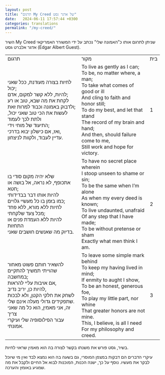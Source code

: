 ```yaml
---
layout: post
title: "תרגום My Creed של אדגר גסט"
date:   2024-06-11 17:57:44 +0300
categories: translations
permalink: "/my-creed/"
---
```



<p>השיר My Creed שניתן לתרגם אותו כ”האמונה שלי” נכתב על ידי המשורר האמריקאי אדגר אלברט גסט (Edgar Albert Guest).</p>

<table class="table text-center table-dark">
  <tbody>
    <tr>
      <td>תרגום</td>
      <td>מקור</td>
      <td>בית</td>
    </tr>
    <tr>
      <td>לחיות בצורה מעודנת, ככל שאני יכול;<br>להיות, ללא קשר למקום, אדם;<br>לקחת את מה שבא, טוב או רע<br>ולדבוק באמונה וכבוד למרות זאת;<br>לעשות את הכי טוב שאני יכול, ולתת לכך לעמוד<br>התיעוד של מוחי וידי;<br>ואז, אם כישלון יבוא בדרכי,<br>עדיין לעבוד, ולקוות לניצחון.</td>
      <td>
        <bdo dir="ltr" lang="">To live as gently as I can;<br>To be, no matter where, a man;<br>To take what comes of good or ill<br>And cling to faith and honor still;<br>To do my best, and let that stand<br>The record of my brain and hand;<br>And then, should failure come to me,<br>Still work and hope for victory.</bdo>
      </td>
      <td>1</td>
    </tr>
    <tr>
      <td>שלא יהיה מקום סודי בו<br>אתכופף, לא נראה, אל בושה או חטא;<br>להיות אותו דבר בבדידותי<br>כמו בזמן בו כל מעשיי גלויים;<br>לחיות ללא מורא, ללא פחד<br>מכל צעד שלקחתי;<br>להיות ללא העמדת פנים או התחזות<br>בדיוק מה שאנשים חושבים שאני.</td>
      <td>
        <bdo dir="ltr" lang="">To have no secret place wherein<br>I stoop unseen to shame or sin;<br>To be the same when I’m alone<br>As when my every deed is known;<br>To live undaunted, unafraid<br>Of any step that I have made;<br>To be without pretense or sham<br>Exactly what men think I am.</bdo>
      </td>
      <td>2</td>
    </tr>
    <tr>
      <td>להשאיר חותם פשוט מאחור<br>שהוייתי תמשיך להתקיים במחשבה;<br>אם אויבות עליי להראות,<br>להיות כן, יריב נדיב,<br>לשחק את חלקי הקטן, ולא לבכות<br>שתפקידים גדולי מעלה אינם שלי.<br>זה, אני מאמין, הוא כל מה שאני צריך<br>עבור הפילוסופיה שלי ועיקרי אמונתי.</td>
      <td>
        <bdo dir="ltr" lang="">To leave some simple mark behind<br>To keep my having lived in mind;<br>If enmity to aught I show,<br>To be an honest, generous foe,<br>To play my little part, nor whine<br>That greater honors are not mine.<br>This, I believe, is all I need<br>For my philosophy and creed.</bdo>
      </td>
      <td>3</td>
    </tr>
  </tbody>
</table>

<p>בשיר, גסט פורש את משנתו בקשר לצורה בה הוא מאמין שראוי לחיות.</p>

<p>עיקרי הדברים הם דבקות במצפן המוסרי, גם בשעה בה הוא נמצא לבד ואין מי שיוכל לבקר את מעשיו. נוסף על כך, ישנה הכנות, המוכנות לבוא אל החיים ולקבל את מה שמגיע באומץ והערכה.</p>
